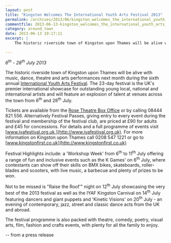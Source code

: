 ```yaml
---
layout: post
title: "Kingston Welcomes The International Youth Arts Festival 2013"
permalink: /archives/2013/06/kingston_welcomes_the_international_youth_arts_fes.html
commentfile: 2013-06-13-kingston_welcomes_the_international_youth_arts_fes
category: around_town
date: 2013-06-13 19:17:11
excerpt: |
    The historic riverside town of Kingston upon Thames will be alive with music, dance, theatre and arts performances next month during the sixth annual <a href="http://www.iyafestival.org.uk/iyaf-2013/">International Youth Arts Festival</a> The 23-day festival is the UK's premier international showcase for outstanding young local, national and international artists and will feature an explosion of talent at venues across the town from 6<sup>th</sup> and 28<sup>th</sup> July.

---
```


*6<sup>th</sup> - 28<sup>th</sup> July 2013*

The historic riverside town of Kingston upon Thames will be alive with music, dance, theatre and arts performances next month during the sixth annual [International Youth Arts Festival](http://www.iyafestival.org.uk/iyaf-2013/). The 23-day festival is the UK's premier international showcase for outstanding young local, national and international artists and will feature an explosion of talent at venues across the town from 6<sup>th</sup> and 28<sup>th</sup> July.

Tickets are available from the [Rose Theatre Box Office](https://uk.patronbase.com/_RoseTheatreKingston/Productions?category=YF) or by calling 08444 821 556. Alternatively Festival Passes, giving entry to every event during the festival and membership of the festival club, are priced at £90 for adults and £45 for concessions. For details and a full programme of events visit [www.iyafestival.org.uk.](http://www.iyafestival.org.uk). For more information on Kingston upon Thames call 0208 547 1221 or go to [www.kingstonfirst.co.uk](http://www.kingstonfirst.co.uk)

Festival Highlights include: a 'Workshop Week' from 6<sup>th</sup> to 11<sup>th</sup> July offering a range of fun and inclusive events such as the K Games' on 6<sup>th</sup> July, where contestants can show off their skills on BMX bikes, skateboards, roller-blades and scooters, with live music, a barbecue and plenty of prizes to be won.

Not to be missed is "Raise the Roof'" night on 12<sup>th</sup> July showcasing the very best of the 2013 festival as well as the IYAF Kingston Carnival on 14<sup>th</sup> July featuring dancers and giant puppets and 'Kinetic Visions' on 20<sup>th</sup> July - an evening of contemporary, jazz, street and classic dance acts from the UK and abroad.

The festival programme is also packed with theatre, comedy, poetry, visual arts, film, fashion and crafts events, with plenty for all the family to enjoy.

-- from a press release
